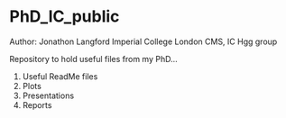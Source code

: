 # PhD_IC_public

Author: Jonathon Langford
Imperial College London
CMS, IC Hgg group 

Repository to hold useful files from my PhD...
  1) Useful ReadMe files
  2) Plots
  3) Presentations
  4) Reports
